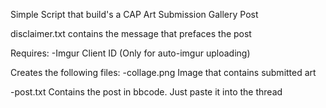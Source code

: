 Simple Script that build's a CAP Art Submission Gallery Post

disclaimer.txt contains the message that prefaces the post

Requires:
-Imgur Client ID (Only for auto-imgur uploading)

Creates the following files:
-collage.png
Image that contains submitted art

-post.txt 
Contains the post in bbcode. Just paste it into the thread
